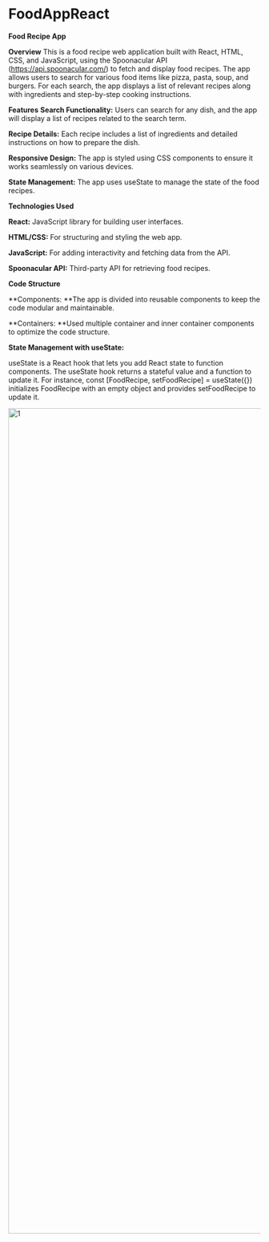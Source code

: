 # FoodAppReact

**Food Recipe App**

**Overview**
This is a food recipe web application built with React, HTML, CSS, and JavaScript, using the Spoonacular API (https://api.spoonacular.com/) to fetch and display food recipes. The app allows users to search for various food items like pizza, pasta, soup, and burgers. For each search, the app displays a list of relevant recipes along with ingredients and step-by-step cooking instructions.

**Features**
**Search Functionality:** Users can search for any dish, and the app will display a list of recipes related to the search term.

**Recipe Details:** Each recipe includes a list of ingredients and detailed instructions on how to prepare the dish.

**Responsive Design:** The app is styled using CSS components to ensure it works seamlessly on various devices.

**State Management:** The app uses useState to manage the state of the food recipes.

**Technologies Used**

**React:** JavaScript library for building user interfaces.

**HTML/CSS:** For structuring and styling the web app.

**JavaScript:** For adding interactivity and fetching data from the API.

**Spoonacular API:** Third-party API for retrieving food recipes.

**Code Structure**

**Components: **The app is divided into reusable components to keep the code modular and maintainable.

**Containers: **Used multiple container and inner container components to optimize the code structure.

**State Management with useState:**

useState is a React hook that lets you add React state to function components. The useState hook returns a stateful value and a function to update it. For instance, const [FoodRecipe, setFoodRecipe] = useState({}) initializes FoodRecipe with an empty object and provides setFoodRecipe to update it.



<img width="1647" alt="1" src="https://github.com/user-attachments/assets/64d52778-bcaa-462c-b419-453c9699650c">


